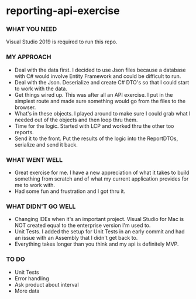 # reporting-api-exercise

### WHAT YOU NEED
Visual Studio 2019 is required to run this repo.

### MY APPROACH
* Deal with the data first.  I decided to use Json files because a database with C# would involve Entity Framework and could be difficult to run.
* Deal with the Json.  Deserialize and create C# DTO's so that I could start to work with the data.
* Get things wired up.  This was after all an API exercise.  I put in the simplest route and made sure something would go from the files to the browser.
* What's in these objects.  I played around to make sure I could grab what I needed out of the objects and then loop thru them.
* Time for the logic.  Started with LCP and worked thru the other too reports.
* Send it to the front.  Put the results of the logic into the ReportDTOs, serialize and send it back.
### WHAT WENT WELL
* Great exercise for me.  I have a new appreciation of what it takes to build something from scratch and of what my current application provides for me to work with.
* Had some fun and frustration and I got thru it.
### WHAT DIDN'T GO WELL
* Changing IDEs when it's an important project.  Visual Studio for Mac is NOT created equal to the enterprise version I'm used to.
* Unit Tests.  I added the setup for Unit Tests in an early commit and had an issue with an Assembly that I didn't get back to.
* Everything takes longer than you think and my api is definitely MVP.  
### TO DO
* Unit Tests
* Error handling
* Ask product about interval
* More data


